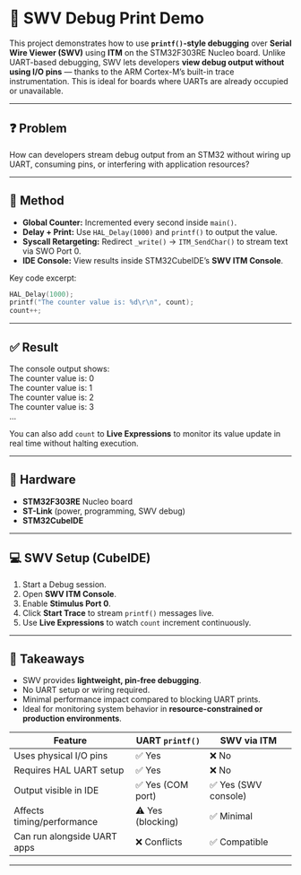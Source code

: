 # 🧠 SWV Debug Print Demo

This project demonstrates how to use **`printf()`-style debugging** over **Serial Wire Viewer (SWV)** using **ITM** on the STM32F303RE Nucleo board. Unlike UART-based debugging, SWV lets developers **view debug output without using I/O pins** — thanks to the ARM Cortex-M’s built-in trace instrumentation. This is ideal for boards where UARTs are already occupied or unavailable.

---

## ❓ Problem

How can developers stream debug output from an STM32 without wiring up UART, consuming pins, or interfering with application resources?

---

## 🔨 Method

- **Global Counter:** Incremented every second inside `main()`.  
- **Delay + Print:** Use `HAL_Delay(1000)` and `printf()` to output the value.  
- **Syscall Retargeting:** Redirect `_write()` → `ITM_SendChar()` to stream text via SWO Port 0.  
- **IDE Console:** View results inside STM32CubeIDE’s **SWV ITM Console**.  

Key code excerpt:  
```c
HAL_Delay(1000);  
printf("The counter value is: %d\r\n", count);  
count++;
```

---

## ✅ Result

The console output shows:  
The counter value is: 0  
The counter value is: 1  
The counter value is: 2  
The counter value is: 3  
...  

You can also add `count` to **Live Expressions** to monitor its value update in real time without halting execution.

---

## 🔧 Hardware

- **STM32F303RE** Nucleo board  
- **ST-Link** (power, programming, SWV debug)  
- **STM32CubeIDE**

---

## 💻 SWV Setup (CubeIDE)

1. Start a Debug session.  
2. Open **SWV ITM Console**.  
3. Enable **Stimulus Port 0**.  
4. Click **Start Trace** to stream `printf()` messages live.  
5. Use **Live Expressions** to watch `count` increment continuously.  

---

## 🧠 Takeaways

- SWV provides **lightweight, pin-free debugging**.  
- No UART setup or wiring required.  
- Minimal performance impact compared to blocking UART prints.  
- Ideal for monitoring system behavior in **resource-constrained or production environments**.  

| Feature                      | UART `printf()` | SWV via ITM |
|------------------------------|-----------------|-------------|
| Uses physical I/O pins       | ✅ Yes           | ❌ No        |
| Requires HAL UART setup      | ✅ Yes           | ❌ No        |
| Output visible in IDE        | ✅ Yes (COM port) | ✅ Yes (SWV console) |
| Affects timing/performance   | ⚠️ Yes (blocking) | ✅ Minimal   |
| Can run alongside UART apps  | ❌ Conflicts     | ✅ Compatible |

---
